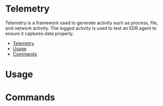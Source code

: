 Telemetry
=========

Telemetry is a framework used to generate activity such as process, file, and network activity. The logged activity is used to test an EDR agent to ensure it captures data properly. 

<!-- toc -->
- [Telemetry](#telemetry)
- [Usage](#usage)
- [Commands](#commands)
<!-- tocstop -->
# Usage
<!-- usage -->
<!-- ```sh-session
$ npm install -g telemetry
$ telemetry COMMAND
running command...
$ telemetry (-v|--version|version)
telemetry/0.0.1 linux-x64 node-v14.15.1
$ telemetry --help [COMMAND]
USAGE
  $ telemetry COMMAND
...
``` -->
<!-- usagestop -->
# Commands
<!-- commands -->

<!-- commandsstop -->
